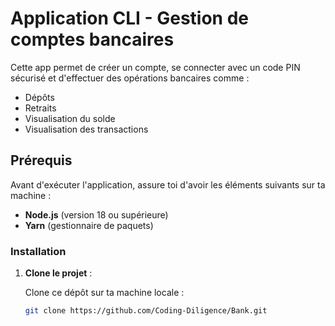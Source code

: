# Application CLI - Gestion de comptes bancaires
Cette app permet de créer un compte, se connecter avec un code PIN sécurisé et d'effectuer des opérations bancaires comme :
- Dépôts
- Retraits
- Visualisation du solde
- Visualisation des transactions

## Prérequis

Avant d'exécuter l'application, assure toi d'avoir les éléments suivants sur ta machine :

- **Node.js** (version 18 ou supérieure)
- **Yarn** (gestionnaire de paquets)

### Installation

1. **Clone le projet** :

   Clone ce dépôt sur ta machine locale :

   ```bash
   git clone https://github.com/Coding-Diligence/Bank.git
